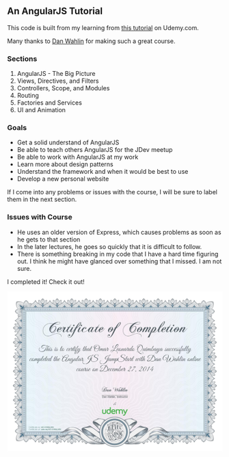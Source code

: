 ## An AngularJS Tutorial

This code is built from my learning from [this tutorial](https://www.udemy.com/angularjs-jumpstart/#/) on Udemy.com.

Many thanks to [Dan Wahlin](https://twitter.com/DanWahlin) for making such a great course.

### Sections

1. AngularJS - The Big Picture
1. Views, Directives, and Filters
1. Controllers, Scope, and Modules
1. Routing
1. Factories and Services
1. UI and Animation

### Goals

* Get a solid understand of AngularJS
* Be able to teach others AngularJS for the JDev meetup
* Be able to work with AngularJS at my work
* Learn more about design patterns
* Understand the framework and when it would be best to use
* Develop a new personal website

If I come into any problems or issues with the course, I will be sure to label them in the next section.

### Issues with Course

* He uses an older version of Express, which causes problems as soon as he gets to that section
* In the later lectures, he goes so quickly that it is difficult to follow.
* There is something breaking in my code that I have a hard time figuring out. I think he might have glanced over something that I missed. I am not sure.

I completed it! Check it out!

![Completion Certificate](CompletionCert.jpg)